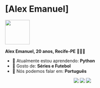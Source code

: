 # [Alex Emanuel] 
<img src="https://c.tenor.com/NqT0ifSLa0cAAAAC/android-dragonball.gif" width="80px">

<strong>Alex Emanuel, 20 anos, Recife-PE</strong> 👨🏻‍💻 

- 🚀 Atualmente estou aprendendo: <strong>Python</strong> 
- 💬 Gosto de: <strong>Séries e Futebol</strong>
- 📣 Nós podemos falar em: <strong>Português</strong>

<div align="center">

  <a href="#" alt="Gmail">
    <img src="https://img.shields.io/badge/-Gmail-FF0000?style=flat-square&labelColor=FF0000&logo=gmail&logoColor=white&link=LINK-DO-SEU-EMAIL"/></a>

  <a href="#" alt="Linkedin">
    <img src="https://img.shields.io/badge/-Linkedin-0e76a8?style=flat-square&logo=Linkedin&logoColor=white&link=LINK-DO-SEU-LINKEDIN" /></a>

  <a href="#" alt="Instagram">
    <img src="https://img.shields.io/badge/-Instagram-DF0174?style=flat-square&labelColor=DF0174&logo=instagram&logoColor=white&link=LINK-DO-SEU-INSTAGRAM"/></a>

</div>
